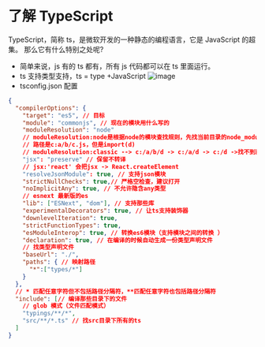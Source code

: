 # 了解 TypeScript

TypeScript，简称 ts，是微软开发的一种静态的编程语言，它是 JavaScript 的超集。 那么它有什么特别之处呢?

- 简单来说，js 有的 ts 都有，所有 js 代码都可以在 ts 里面运行。
- ts 支持类型支持，ts = type +JavaScript
  ![image](https://steinsgate.oss-cn-hangzhou.aliyuncs.com/ts.png)
- tsconfig.json 配置

```json
{
  "compilerOptions": {
    "target": "es5", // 目标
    "module": "commonjs", // 现在的模块用什么写的
    "moduleResolution": "node"
    // moduleResolution:node是根据node的模块查找规则，先找当前目录的node_modules，再找父目录的node_modules
    // 路径是c:a/b/c.js，但是import(d)
    // moduleResolution:classic --> c:/a/b/d -> c:/a/d -> c:/d ->找不到就报错
    "jsx": "preserve" // 保留不转译
    // jsx:'react' 会把jsx -> React.createElement
    "resolveJsonModule": true, // 支持json模块
    "strictNullChecks": true,// 严格空检查，建议打开
    "noImplicitAny": true, // 不允许隐含any类型
    // esnext 最新版的es
    "lib": ["ESNext", "dom"], // 支持那些库
    "experimentalDecorators": true, // 让ts支持装饰器
    "downlevelIteration": true,
    "strictFunctionTypes": true,
    "esModuleInterop": true, // 转换es6模块（支持模块之间的转换 ）
    "declaration": true, // 在编译的时候自动生成一份类型声明文件
    // 找类型声明文件
    "baseUrl": "./",
    "paths": { // 映射路径
      "*":["types/*"]
    }
  },
  // * 匹配任意字符但不包括路径分隔符，**匹配任意字符也包括路径分隔符
  "include": [// 编译那些目录下的文件
    // glob 模式（文件匹配模式）
    "typings/**/*",
    "src/**/*.ts" // 找src目录下所有的ts
  ]
}
```
